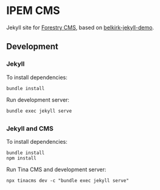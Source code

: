 # IPEM CMS

Jekyll site for [Forestry CMS](https://forestry.io), based on [belkirk-jekyll-demo](https://github.com/forestryio-templates/belkirk-jekyll-demo).


## Development
### Jekyll
To install dependencies:

```
bundle install
```

Run development server:

```
bundle exec jekyll serve
```
##
### Jekyll and CMS
To install dependencies:
```
bundle install
npm install
```

Run Tina CMS and development server:
```
npx tinacms dev -c "bundle exec jekyll serve"
```
